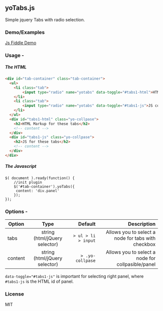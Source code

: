 ## yoTabs.js
Simple jquery Tabs with radio selection.


### Demo/Examples
[Js Fiddle Demo](https://jsfiddle.net/mohandere/tqv5gxbh/18/)

### Usage -

##### The HTML
```html
<div id="tab-container" class="tab-container">
  <ul>
    <li class="tab">
    	<input type="radio" name="yotabs" data-toggle="#tabs1-html">HTML Markup
    </li>
    <li class="tab">
    	<input type="radio" name="yotabs" data-toggle="#tabs1-js">JS code
    </li>
  </ul>
  <div id="tabs1-html" class="yo-collpase">
    <h2>HTML Markup for these tabs</h2>
    <!-- content -->
  </div>
  <div id="tabs1-js" class="yo-collpase">
    <h2>JS for these tabs</h2>
    <!-- content -->
  </div>
</div>
```

##### The Javascript
```jsvascript
$( document ).ready(function() {
	//init plugin
    $('#tab-container').yoTabs({
     content: 'div.panel'
    });
});
```

### Options -

| Option        | Type           | Default  | Description |
| ------------- |:-------------:| -----:| -----:|
| tabs      | string (html/jQuery selector)  | `> ul > li > input` | Allows you to select a node for tabs with checkbox|
| content      | string (html/jQuery selector)  | `> .yo-collpase` | Allows you to select a node for collpasible/panel |


`data-toggle="#tabs1-js"` is important for selecting right panel, where `#tabs1-js` is the HTML id of panel.

### License

MIT
